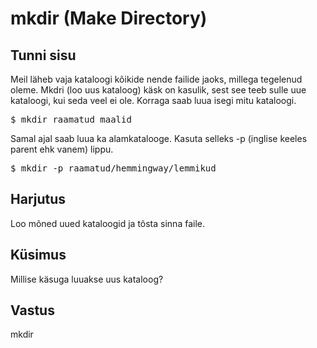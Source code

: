 # mkdir (Make Directory)

## Tunni sisu

Meil läheb vaja kataloogi kõikide nende failide jaoks, millega tegelenud oleme. Mkdri (loo uus kataloog) käsk on kasulik, sest see teeb sulle uue kataloogi, kui seda veel ei ole. Korraga saab luua isegi mitu kataloogi.

<pre>$ mkdir raamatud maalid</pre>

Samal ajal saab luua ka alamkatalooge. Kasuta selleks -p (inglise keeles parent ehk vanem) lippu.
 
<pre>$ mkdir -p raamatud/hemmingway/lemmikud</pre>

## Harjutus

Loo mõned uued kataloogid ja tõsta sinna faile.

## Küsimus

Millise käsuga luuakse uus kataloog?

## Vastus

mkdir
